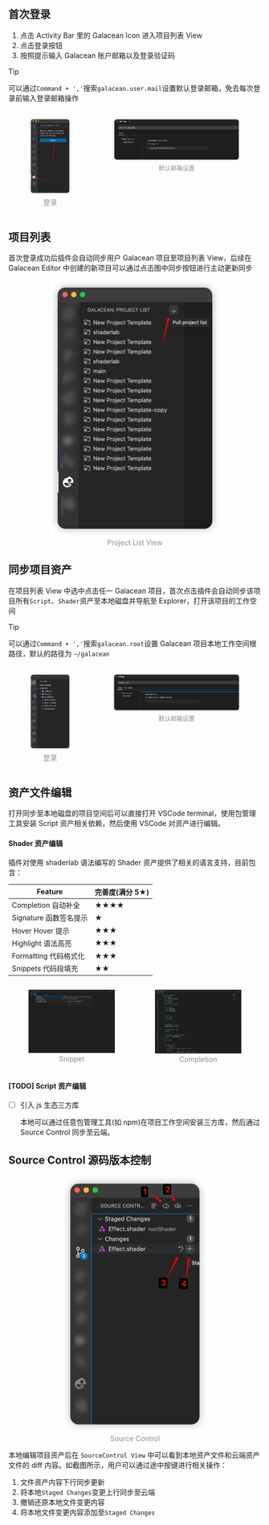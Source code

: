 ## 首次登录

1. 点击 Activity Bar 里的 Galacean Icon 进入项目列表 View
2. 点击登录按钮
3. 按照提示输入 Galacean 账户邮箱以及登录验证码

> [!TIP]
>
> 可以通过`Command + ','`搜索`galacean.user.mail`设置默认登录邮箱，免去每次登录前输入登录邮箱操作

<div style="display: flex;">
   <figure style="flex:1;">
     <img alt="Scene Inspector" src="./imgs/login.png" style="zoom:50%;" >
    <figcaption style="text-align:center; color: #889096;">登录</figcaption>
  </figure>
  <figure style="flex:3;">
    <img alt="Entity Inspector" src="./imgs/mailsetting.png" style="zoom:50%;">
    <figcaption style="text-align:center; color: #889096;font-size:12px">默认邮箱设置</figcaption>
  </figure>
</div>

## 项目列表

首次登录成功后插件会自动同步用户 Galacean 项目至项目列表 View，后续在 Galacean Editor 中创建的新项目可以通过点击图中同步按钮进行主动更新同步

<figure align="center">
	<img src="./imgs/projectList.png" style="zoom:50%"  />
	<figcaption style="color: #889096;">Project List View</figcaption>
</figure>

## 同步项目资产

在项目列表 View 中选中点击任一 Galacean 项目，首次点击插件会自动同步该项目所有`Script`、`Shader`资产至本地磁盘并导航至 Explorer，打开该项目的工作空间

> [!TIP]
>
> 可以通过`Command + ','`搜索`galacean.root`设置 Galacean 项目本地工作空间根路径，默认的路径为 `~/galacean`

<div style="display: flex;">
   <figure style="flex:1;">
     <img alt="Scene Inspector" src="./imgs/explorer.png" style="zoom:50%;" >
    <figcaption style="text-align:center; color: #889096;">登录</figcaption>
  </figure>
  <figure style="flex:3;">
    <img alt="Entity Inspector" src="./imgs/rootsetting.png" style="zoom:50%;">
    <figcaption style="text-align:center; color: #889096;font-size:12px">默认邮箱设置</figcaption>
  </figure>
</div>

## 资产文件编辑

打开同步至本地磁盘的项目空间后可以直接打开 VSCode terminal，使用包管理工具安装 Script 资产相关依赖，然后使用 VSCode 对资产进行编辑。

#### Shader 资产编辑

插件对使用 shaderlab 语法编写的 Shader 资产提供了相关的语言支持，目前包含：

| Feature                | 完善度(满分 5★) |
| ---------------------- | --------------- |
| Completion 自动补全    | ★★★★            |
| Signature 函数签名提示 | ★               |
| Hover Hover 提示       | ★★★             |
| Highlight 语法高亮     | ★★★             |
| Formatting 代码格式化  | ★★★             |
| Snippets 代码段填充    | ★★              |

<div style="display: flex;">
   <figure style="flex:1;">
     <img alt="Scene Inspector" src="./gifs/snippet.gif" style="zoom:50%;" >
    <figcaption style="text-align:center; color: #889096;">Snippet</figcaption>
  </figure>
  <figure style="flex:1;">
     <img alt="Scene Inspector" src="./gifs/completion.gif" style="zoom:50%;" >
    <figcaption style="text-align:center; color: #889096;">Completion</figcaption>
  </figure>
</div>

#### [TODO] Script 资产编辑

- [ ] 引入 js 生态三方库

  本地可以通过任意包管理工具(如 npm)在项目工作空间安装三方库，然后通过 Source Control 同步至云端。

## Source Control 源码版本控制

<figure align="center">
    <img alt="Scene Inspector" src="./imgs/sourcecontrol.png" style="zoom:50%;" >
  <figcaption style="text-align:center; color: #889096;">Source Control</figcaption>
</figure>

本地编辑项目资产后在 `SourceControl View` 中可以看到本地资产文件和云端资产文件的 diff 内容。如截图所示，用户可以通过途中按键进行相关操作：

1. 文件资产内容下行同步更新
2. 将本地`Staged Changes`变更上行同步至云端
3. 撤销还原本地文件变更内容
4. 将本地文件变更内容添加至`Staged Changes`
